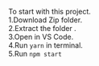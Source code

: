 To start with this project.\
1.Download Zip folder.\
2.Extract the folder .\
3.Open in VS Code.\
4.Run `yarn` in terminal.\
5.Run `npm start`


